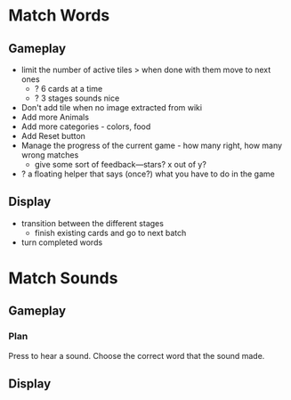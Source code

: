 # Match Words

## Gameplay

- limit the number of active tiles > when done with them move to next ones
  - ? 6 cards at a time
  - ? 3 stages sounds nice
- Don't add tile when no image extracted from wiki
- Add more Animals
- Add more categories - colors, food
- Add Reset button
- Manage the progress of the current game - how many right, how many wrong matches
  - give some sort of feedback—stars? x out of y?
- ? a floating helper that says (once?) what you have to do in the game

## Display

- transition between the different stages 
  - finish existing cards and go to next batch
- turn completed words

# Match Sounds

## Gameplay

### Plan

Press to hear a sound. Choose the correct word that the sound made.

## Display
